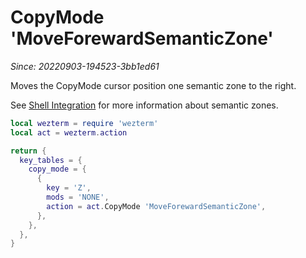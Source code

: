 # CopyMode 'MoveForewardSemanticZone'

*Since: 20220903-194523-3bb1ed61*

Moves the CopyMode cursor position one semantic zone to the right.

See [Shell Integration](../../../../shell-integration.md) for more information
about semantic zones.

```lua
local wezterm = require 'wezterm'
local act = wezterm.action

return {
  key_tables = {
    copy_mode = {
      {
        key = 'Z',
        mods = 'NONE',
        action = act.CopyMode 'MoveForewardSemanticZone',
      },
    },
  },
}
```



